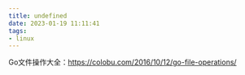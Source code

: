 ```yaml
---
title: undefined
date: 2023-01-19 11:11:41
tags:
- linux
---
```


Go文件操作大全：https://colobu.com/2016/10/12/go-file-operations/

